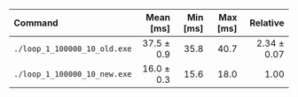 | Command | Mean [ms] | Min [ms] | Max [ms] | Relative |
|:---|---:|---:|---:|---:|
| `./loop_1_100000_10_old.exe` | 37.5 ± 0.9 | 35.8 | 40.7 | 2.34 ± 0.07 |
| `./loop_1_100000_10_new.exe` | 16.0 ± 0.3 | 15.6 | 18.0 | 1.00 |
